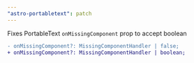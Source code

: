 ```yaml
---
"astro-portabletext": patch
---
```


Fixes PortableText `onMissingComponent` prop to accept boolean

```diff
- onMissingComponent?: MissingComponentHandler | false;
+ onMissingComponent?: MissingComponentHandler | boolean;
```
